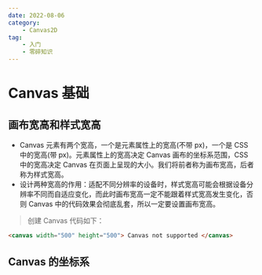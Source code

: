 ```yaml
---
date: 2022-08-06
category:
    - Canvas2D
tag:
    - 入门
    - 零碎知识
---
```


# Canvas 基础

## 画布宽高和样式宽高

-   Canvas 元素有两个宽高，一个是元素属性上的宽高(不带 px)，一个是 CSS 中的宽高(带 px)。元素属性上的宽高决定 Canvas 画布的坐标系范围，CSS 中的宽高决定 Canvas 在页面上呈现的大小。我们将前者称为画布宽高，后者称为样式宽高。
-   设计两种宽高的作用：适配不同分辨率的设备时，样式宽高可能会根据设备分辨率不同而自适应变化，而此时画布宽高一定不能跟着样式宽高发生变化，否则 Canvas 中的代码效果会彻底乱套，所以一定要设置画布宽高。

> 创建 Canvas 代码如下：

```html
<canvas width="500" height="500"> Canvas not supported </canvas>
```

## Canvas 的坐标系
